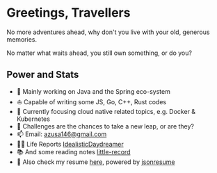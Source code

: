 # Greetings, Travellers

No more adventures ahead, why don't you live with your old, generous memories.

No matter what waits ahead, you still own something, or do you?

## Power and Stats

- 🧐 Mainly working on Java and the Spring eco-system
- ⛵ Capable of writing some JS, Go, C++, Rust codes
- 🌱 Currently focusing cloud native related topics, e.g. Docker & Kubernetes
- 💬 Challenges are the chances to take a new leap, or are they?
- 📫 Email: azusa146@gmail.com
- ✍🏻 Life Reports [IdealisticDaydreamer](https://azusachino.icu)
- 📚 And some reading notes [little-record](https://note.azusachino.icu)
- 🎯 Also check my resume [here](https://azusachino.icu/resume), powered by [jsonresume](https://jsonresume.org/getting-started/)
